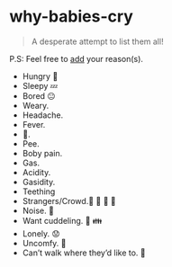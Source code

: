 # why-babies-cry
> A desperate attempt to list them all! 

P.S: Feel free to [add](https://github.com/hemanth/why-babies-cry/edit/master/README.md) your reason(s).

* Hungry 🍼
* Sleepy 💤
* Bored 😐
* Weary.
* Headache.
* Fever.
* 💩.
* Pee.
* Boby pain.
* Gas. 
* Acidity. 
* Gasidity.
* Teething
* Strangers/Crowd.:boy: :girl: :older_woman: :older_man:  
* Noise. :mega: 
* Want cuddeling. :open_hands: :family:
* Lonely. 😟
* Uncomfy. 💺
* Can’t walk where they’d like to. 🚷
